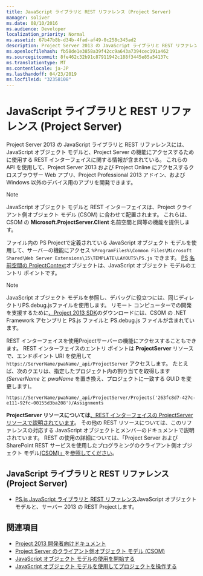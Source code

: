```yaml
---
title: JavaScript ライブラリと REST リファレンス (Project Server)
manager: soliver
ms.date: 08/10/2016
ms.audience: Developer
localization_priority: Normal
ms.assetid: 67b47b8b-d34b-4fad-af49-0c258c345ad2
description: Project Server 2013 の JavaScript ライブラリと REST リファレンスには、JavaScript オブジェクト モデルと、Project Server の機能にアクセスするために使用する REST インターフェイスに関する情報が含まれている。 これらの API を使用して、Project Server 2013 および Project Online にアクセスするクロスブラウザー Web アプリ、Project Professional 2013 アドイン、および Windows 以外のデバイス用のアプリを開発できます。
ms.openlocfilehash: fb58de1e3858a39f42cc9a643a7394cec191a462
ms.sourcegitcommit: 8fe462c32b91c87911942c188f3445e85a54137c
ms.translationtype: MT
ms.contentlocale: ja-JP
ms.lasthandoff: 04/23/2019
ms.locfileid: "32358108"
---
```

# <a name="javascript-library-and-rest-reference-for-project-server"></a>JavaScript ライブラリと REST リファレンス (Project Server)

Project Server 2013 の JavaScript ライブラリと REST リファレンスには、JavaScript オブジェクト モデルと、Project Server の機能にアクセスするために使用する REST インターフェイスに関する情報が含まれている。 これらの API を使用して、Project Server 2013 および Project Online にアクセスするクロスブラウザー Web アプリ、Project Professional 2013 アドイン、および Windows 以外のデバイス用のアプリを開発できます。
  
> [!NOTE]
> JavaScript オブジェクト モデルと REST インターフェイスは、Project クライアント側オブジェクト モデル (CSOM) に合わせて配置されます。 これらは、CSOM の **Microsoft.ProjectServer.Client** 名前空間と同等の機能を提供します。 
  
ファイル内の PS Projectで定義されている JavaScript オブジェクト モデルを使用して、サーバー[](https://msdn.microsoft.com/library/e3156167-a4fd-1bf6-8d1c-e180de1844ed%28Office.15%29.aspx)の機能にアクセス `%ProgramFiles%\Common Files\Microsoft Shared\Web Server Extensions\15\TEMPLATE\LAYOUTS\PS.js` できます。 [PS](https://msdn.microsoft.com/library/e3156167-a4fd-1bf6-8d1c-e180de1844ed%28Office.15%29.aspx) [名前空間の ProjectContext](https://msdn.microsoft.com/library/a490b675-a845-ee94-3877-b99ada9bf2b0%28Office.15%29.aspx)オブジェクトは、JavaScript オブジェクト モデルのエントリ ポイントです。 
  
> [!NOTE]
> JavaScript オブジェクト モデルを参照し、デバッグに役立つには、同じディレクトリPS.debug.jsファイルを使用します。 リモート コンピューターでの開発を支援するために[、Project 2013 SDK](https://www.microsoft.com/en-us/download/details.aspx?id=30435)のダウンロードには、CSOM の .NET Framework アセンブリと PS.js ファイルと PS.debug.js ファイルが含まれています。 
  
REST インターフェイスを使用Projectサーバーの機能にアクセスすることもできます。 REST インターフェイスのエントリ ポイントは **ProjectServer** リソースで、エンドポイント URI を使用して  `https://ServerName/pwaName/_api/ProjectServer` アクセスします。 たとえば、次のクエリは、指定したプロジェクト内の割り当てを取得します  _(ServerName_ と  _pwaName_ を置き換え、プロジェクトに一致する GUID を変更します)。
  
`https://ServerName/pwaName/_api/ProjectServer/Projects('263fc8d7-427c-e111-92fc-00155d3ba208')/Assignments`

**ProjectServer リソースについては**[、REST インターフェイスの ProjectServer リソースで説明されています](https://msdn.microsoft.com/library/a490b675-a845-ee94-3877-b99ada9bf2b0%28Office.15%29.aspx#bk_ProjectServerResources)。 その他の REST リソースについては、このリファレンスの対応する JavaScript オブジェクトとメンバーのドキュメントで説明されています。 REST の使用の詳細については、「Project Server および SharePoint REST サービスを使用したプログラミングのクライアント側オブジェクト モデル[(CSOM)」](client-side-object-model-csom-for-project-2013.md)を[参照してください](https://msdn.microsoft.com/library/fp142385%28office.15%29.aspx)。
  
## <a name="javascript-library-and-rest-reference-for-project-server"></a>JavaScript ライブラリと REST リファレンス (Project Server)
<a name="pj15_JavaScriptAPIReference_PS"> </a>

- [PS.js JavaScript ライブラリと REST リファレンス](https://msdn.microsoft.com/library/5a140021-380a-d9e0-e36d-106df85f56d6%28Office.15%29.aspx)JavaScript オブジェクト モデルと、サーバー 2013 の REST Projectします。 
    
## <a name="see-also"></a>関連項目
<a name="bk_addresources"> </a>

- [Project 2013 開発者向けドキュメント](project-2013-developer-documentation.md)   
- [Project Server のクライアント側オブジェクト モデル (CSOM)](client-side-object-model-csom-for-project-2013.md)   
- [JavaScript オブジェクト モデルの使用を開始する](getting-started-with-the-project-server-2013-javascript-object-model.md)  
- [JavaScript オブジェクト モデルを使用してプロジェクトを操作する](create-retrieve-update-delete-projects-using-project-server-javascript.md)
    

